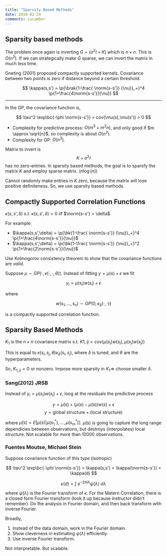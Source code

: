 ```yaml
---
title: "Sparsity Based Methods"
date: 2016-02-24
comments: cucumber
---
```


## Sparsity based methods

The problem once again is inverting $G=(\sigma^2I+K)$ which is $n\times n$. This is $O(n^3)$. If we can strategically make $G$ sparse, we can invert the matrix in much less time.

Gneting (2001) proposed compactly supported kernels. Covariance between two points is zero if distance beyond a certain threshold.

$$
  \kappa(s,s') = \p{\brak{1-\frac{ \norm{s-s'}} {\nu}}_+}^4 \p{1+\frac{4\norm{s-s'}}{\nu}}
$$

***

In the GP, the covariance function is,

$$
  \tau^2 \exp\bc{-\phi \norm{s-s'}} = cov(\mu(s),\mu(s')) > 0
$$

- Complexity for predictive process: $O(m^3+m^2n)$, and only good if $m \approx \sqrt{n}$, so complexity is about $O(n^2)$.
- Complexity for GP: $O(n^3)$.

Matrix to invert is $$ K + \sigma^2I $$ has no zero-entries. In sparsity based methods, the goal is to sparsfy the matrix $K$ and employ sparse matrix. ($n\log(n)$)

Cannot randomly make entries in $K$ zero, because the matrix will lose positive definiteness. So, we use sparsity based methods.


## Compactly Supported Correlation Functions

$\kappa(s,s',\delta)$ s.t. $\kappa(s,s',\delta) =0$ iif $\norm{s-s'} > \delta$

For example:

- $\kappa(s,s',\delta) = \p{\bk{1-\frac{ \norm{s-s'}} {\nu}}_+}^4 \p{1+\frac{4\norm{s-s'}}{\nu}}$
- $\kappa(s,s',\delta) = \p{\bk{1-\frac{ \norm{s-s'}} {\nu}}_+}^2 \p{1+\frac{2\norm{s-s'}}{\nu}}$

Use Kolmogorov consistency theorem to show that the covariance functions are *valid*.

Suppose $\mu \sim GP(\cdot, \kappa(\cdot,\cdot,\theta))$. Instead of fitting $y = \mu(s) + \epsilon$ we fit

$$
  y_i = \mu(s_i)w(s_i) + \epsilon
$$

where 

$$
  w(s_1,...,s_n) \sim GP(0,\kappa_\delta(\cdot,\cdot))
$$

is a compactly supported correlation function.

## Sparsity Based Methods

$K_1$  is the $n\times n$ covariance matrix s.t. $K{1,ij} = cov(\mu(s_i)w(s_i),\mu(s_j)w(s_j))$

This is equal to $\kappa(s_i,s_j,\theta) \kappa_\delta(s_i,s_j)$, where $\delta$ is tuned, and $\theta$ are the hyperparameters.

So, $K_{1,ij} = 0$ or nonzero. Impose more sparsity in $K_1\Rightarrow$  choose smaller $\delta$.

### Sang(2012) JRSB

Instead of $y_i = \mu(s_i)w(s_i) + \epsilon$, loog at the residuals the predictive process 

$$y = \tilde{\mu}(s) + (\mu(s)-\tilde{\mu}(s))w(s) + \epsilon$$
$$y = \text{global structure} + (\text{local structure}) $$

where $\tilde{\mu}(s) = E[\mu(s) | \mu(s_1^*),...,\mu(s_m^*)]$. $\tilde{\mu}(s)$ is going  to capture the long range dependicies between observations, but destroys (interpolates) local structure. Not scalable for more than 10000 observations.


### Fuentes Moutse, Michael Stein

Suppose covariance function of this type (isotropic)

$$
  \tau^2 \exp\bc{-\phi \norm{s-s'}} = \kappa(s,s') = \kappa(\norm{s-s'}) = \kappa(d)
$$

$$
  \kappa(d) = \int~e^{-2\pi i \lambda}\psi(\lambda)~d\lambda
$$

where $\psi(\lambda)$ is the Fourier transform of $\kappa$. For the Matern Correlation, there is a closed form Fourier transform (look it up because instructor didn't remember). Do the analysis in Fourier domain, and then back transform with inverse Fourier.

Broadly,

1. Instead of the data domain, work in the Fourier domain.
2. Show cleverness in estimating $\psi(\lambda)$ efficiently.
3. Use inverse Fourier transform.

Not interpretable. But scalable.
